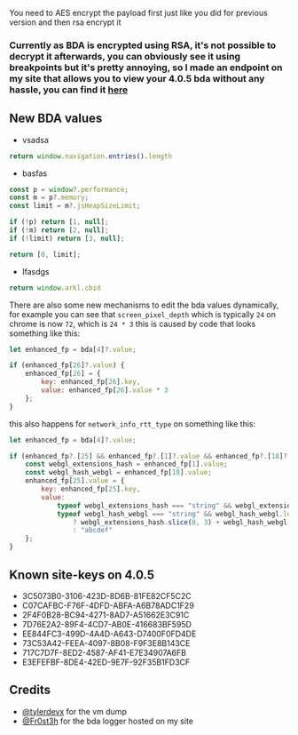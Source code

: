You need to AES encrypt the payload first just like you did for previous version and then rsa encrypt it
### **Currently as BDA is encrypted using RSA, it's not possible to decrypt it afterwards, you can obviously see it using breakpoints but it's pretty annoying, so I made an endpoint on my site that allows you to view your 4.0.5 bda without any hassle, you can find it [here](https://fingerprinting.my/my-fingerprint)**

## New BDA values
- vsadsa
```javascript
return window.navigation.entries().length
```
- basfas
```javascript
const p = window?.performance;
const m = p?.memory;
const limit = m?.jsHeapSizeLimit;

if (!p) return [1, null];
if (!m) return [2, null];
if (!limit) return [3, null];

return [0, limit];
```
- lfasdgs
```javascript
return window.arkl.cbid
```

There are also some new mechanisms to edit the bda values dynamically, for example you can see that `screen_pixel_depth` which is typically `24` on chrome is now `72`, which is `24 * 3`
this is caused by code that looks something like this:

```javascript
let enhanced_fp = bda[4]?.value;

if (enhanced_fp[26]?.value) {
    enhanced_fp[26] = {
        key: enhanced_fp[26].key,
        value: enhanced_fp[26].value * 3
    };
}
```

this also happens for `network_info_rtt_type` on something like this:

```javascript
let enhanced_fp = bda[4]?.value;

if (enhanced_fp?.[25] && enhanced_fp?.[1]?.value && enhanced_fp?.[18]?.value) {
    const webgl_extensions_hash = enhanced_fp[1].value;
    const webgl_hash_webgl = enhanced_fp[18].value;
    enhanced_fp[25].value = {
        key: enhanced_fp[25].key,
        value:
            typeof webgl_extensions_hash === "string" && webgl_extensions_hash.length > 12 &&
            typeof webgl_hash_webgl === "string" && webgl_hash_webgl.length > 12
                ? webgl_extensions_hash.slice(0, 3) + webgl_hash_webgl.slice(0, 3)
                : "abcdef"
    };
}
```

## Known site-keys on 4.0.5
- 3C5073B0-3106-423D-8D6B-81FE82CF5C2C
- C07CAFBC-F76F-4DFD-ABFA-A6B78ADC1F29
- 2F4F0B28-BC94-4271-8AD7-A51662E3C91C
- 7D76E2A2-89F4-4CD7-AB0E-416683BF595D
- EE844FC3-499D-4A4D-A643-D7400F0FD4DE
- 73C53A42-FEEA-4097-8B08-F9F3E8B143CE
- 717C7D7F-8ED2-4587-AF41-E7E34907A6FB
- E3EFEFBF-8DE4-42ED-9E7F-92F35B1FD3CF

## Credits
- [@tylerdevx](https://github.com/tylerdevx/) for the vm dump
- [@Fr0st3h](https://github.com/Fr0st3h/BDALogger) for the bda logger hosted on my site
